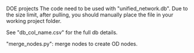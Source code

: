 DOE projects
The code need to be used with "unified_network.db". Due to the size limit, after pulling, you should manually place the file in your working project folder.

See "db_col_name.csv" for the full db details.

"merge_nodes.py": merge nodes to create OD nodes.
